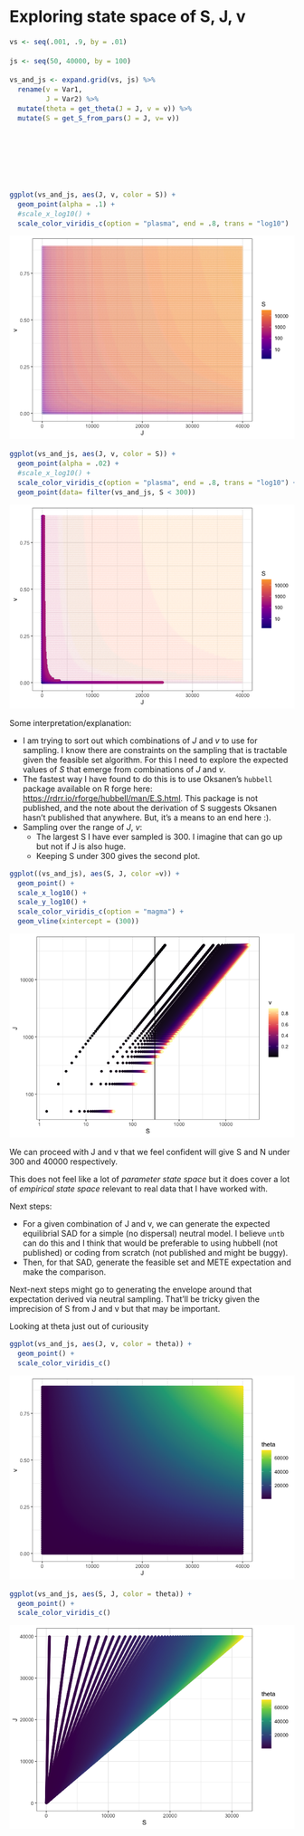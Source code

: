 Exploring state space of S, J, v
================

``` r
vs <- seq(.001, .9, by = .01)

js <- seq(50, 40000, by = 100) 

vs_and_js <- expand.grid(vs, js) %>%
  rename(v = Var1,
         J = Var2) %>%
  mutate(theta = get_theta(J = J, v = v)) %>%
  mutate(S = get_S_from_pars(J = J, v= v)) 







ggplot(vs_and_js, aes(J, v, color = S)) + 
  geom_point(alpha = .1) +
  #scale_x_log10() +
  scale_color_viridis_c(option = "plasma", end = .8, trans = "log10") 
```

![](S_J_v_map_files/figure-gfm/unnamed-chunk-1-1.png)<!-- -->

``` r
ggplot(vs_and_js, aes(J, v, color = S)) + 
  geom_point(alpha = .02) +
  #scale_x_log10() +
  scale_color_viridis_c(option = "plasma", end = .8, trans = "log10") +
  geom_point(data= filter(vs_and_js, S < 300))
```

![](S_J_v_map_files/figure-gfm/unnamed-chunk-1-2.png)<!-- -->

Some interpretation/explanation:

- I am trying to sort out which combinations of $J$ and $v$ to use for
  sampling. I know there are constraints on the sampling that is
  tractable given the feasible set algorithm. For this I need to explore
  the expected values of $S$ that emerge from combinations of $J$ and
  $v$.
- The fastest way I have found to do this is to use Oksanen’s `hubbell`
  package available on R forge here:
  <https://rdrr.io/rforge/hubbell/man/E.S.html>. This package is not
  published, and the note about the derivation of S suggests Oksanen
  hasn’t published that anywhere. But, it’s a means to an end here :).
- Sampling over the range of $J$, $v$:
  - The largest S I have ever sampled is 300. I imagine that can go up
    but not if J is also huge.
  - Keeping S under 300 gives the second plot.

``` r
ggplot((vs_and_js), aes(S, J, color =v)) +
  geom_point() +
  scale_x_log10() +
  scale_y_log10() +
  scale_color_viridis_c(option = "magma") +
  geom_vline(xintercept = (300))
```

![](S_J_v_map_files/figure-gfm/unnamed-chunk-2-1.png)<!-- -->

We can proceed with J and v that we feel confident will give S and N
under 300 and 40000 respectively.

This does not feel like a lot of *parameter state space* but it does
cover a lot of *empirical state space* relevant to real data that I have
worked with.

Next steps:

- For a given combination of J and v, we can generate the expected
  equilibrial SAD for a simple (no dispersal) neutral model. I believe
  `untb` can do this and I think that would be preferable to using
  hubbell (not published) or coding from scratch (not published and
  might be buggy).
- Then, for that SAD, generate the feasible set and METE expectation and
  make the comparison.

Next-next steps might go to generating the envelope around that
expectation derived via neutral sampling. That’ll be tricky given the
imprecision of S from J and v but that may be important.

Looking at theta just out of curiousity

``` r
ggplot(vs_and_js, aes(J, v, color = theta)) +
  geom_point() +
  scale_color_viridis_c()
```

![](S_J_v_map_files/figure-gfm/unnamed-chunk-3-1.png)<!-- -->

``` r
ggplot(vs_and_js, aes(S, J, color = theta)) +
  geom_point() +
  scale_color_viridis_c()
```

![](S_J_v_map_files/figure-gfm/unnamed-chunk-3-2.png)<!-- -->
